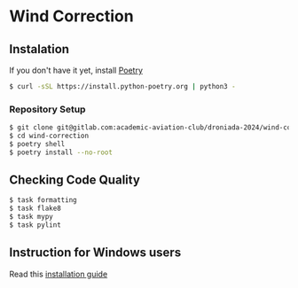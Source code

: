 # Wind Correction

## Instalation

If you don't have it yet, install [Poetry](https://python-poetry.org/docs/)

```bash
$ curl -sSL https://install.python-poetry.org | python3 -
```


### Repository Setup

```bash
$ git clone git@gitlab.com:academic-aviation-club/droniada-2024/wind-correction.git
$ cd wind-correction
$ poetry shell
$ poetry install --no-root
```

## Checking Code Quality

```bash
$ task formatting
$ task flake8
$ task mypy
$ task pylint
```

## Instruction for Windows users

Read this [installation guide](https://docs.fedoraproject.org/en-US/fedora/latest/getting-started/)
